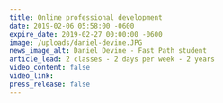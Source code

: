 ```yaml
---
title: Online professional development
date: 2019-02-06 05:58:00 -0600
expire_date: 2019-02-27 00:00:00 -0600
image: /uploads/daniel-devine.JPG
news_image_alt: Daniel Devine - Fast Path student
article_lead: 2 classes - 2 days per week - 2 years
video_content: false
video_link:
press_release: false
---
```

